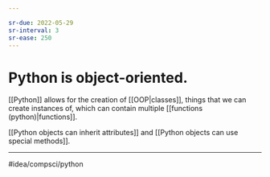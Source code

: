 ```yaml
---

sr-due: 2022-05-29
sr-interval: 3
sr-ease: 250
---
```

# Python is object-oriented. 
[[Python]] allows for the creation of [[OOP|classes]], things that we can create instances of, which can contain multiple [[functions (python)|functions]]. 

[[Python objects can inherit attributes]] and [[Python objects can use special methods]]. 

---
#idea/compsci/python 